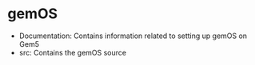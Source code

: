 # gemOS

- Documentation:  Contains information related to setting up gemOS on Gem5
- src:  Contains the gemOS source

